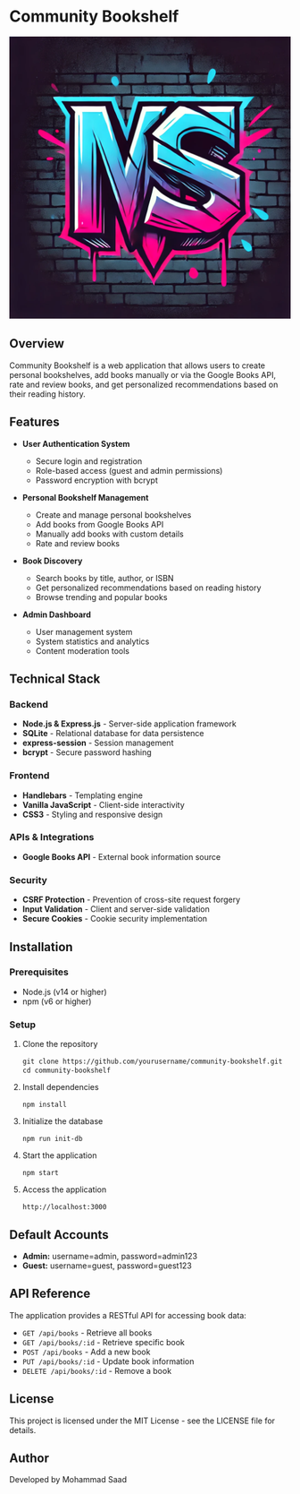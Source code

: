 # Community Bookshelf

![Logo](/public/images/logo.png)

## Overview
Community Bookshelf is a web application that allows users to create personal bookshelves, add books manually or via the Google Books API, rate and review books, and get personalized recommendations based on their reading history.

## Features
- **User Authentication System**
  - Secure login and registration
  - Role-based access (guest and admin permissions)
  - Password encryption with bcrypt

- **Personal Bookshelf Management**
  - Create and manage personal bookshelves
  - Add books from Google Books API
  - Manually add books with custom details
  - Rate and review books

- **Book Discovery**
  - Search books by title, author, or ISBN
  - Get personalized recommendations based on reading history
  - Browse trending and popular books

- **Admin Dashboard**
  - User management system
  - System statistics and analytics
  - Content moderation tools

## Technical Stack

### Backend
- **Node.js & Express.js** - Server-side application framework
- **SQLite** - Relational database for data persistence
- **express-session** - Session management
- **bcrypt** - Secure password hashing

### Frontend
- **Handlebars** - Templating engine
- **Vanilla JavaScript** - Client-side interactivity
- **CSS3** - Styling and responsive design

### APIs & Integrations
- **Google Books API** - External book information source

### Security
- **CSRF Protection** - Prevention of cross-site request forgery
- **Input Validation** - Client and server-side validation
- **Secure Cookies** - Cookie security implementation

## Installation

### Prerequisites
- Node.js (v14 or higher)
- npm (v6 or higher)

### Setup
1. Clone the repository
   ```
   git clone https://github.com/yourusername/community-bookshelf.git
   cd community-bookshelf
   ```

2. Install dependencies
   ```
   npm install
   ```

3. Initialize the database
   ```
   npm run init-db
   ```

4. Start the application
   ```
   npm start
   ```

5. Access the application
   ```
   http://localhost:3000
   ```

## Default Accounts
- **Admin:** username=admin, password=admin123
- **Guest:** username=guest, password=guest123

## API Reference

The application provides a RESTful API for accessing book data:

- `GET /api/books` - Retrieve all books
- `GET /api/books/:id` - Retrieve specific book
- `POST /api/books` - Add a new book
- `PUT /api/books/:id` - Update book information
- `DELETE /api/books/:id` - Remove a book

## License

This project is licensed under the MIT License - see the LICENSE file for details.

## Author

Developed by Mohammad Saad